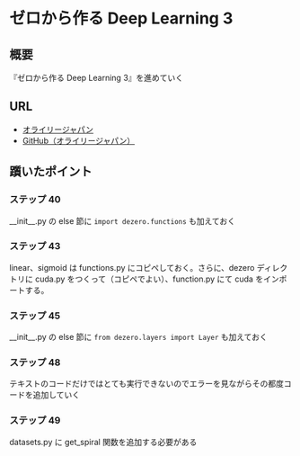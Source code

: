 # ゼロから作る Deep Learning 3

## 概要

『ゼロから作る Deep Learning 3』を進めていく

## URL

- [オライリージャパン](https://www.oreilly.co.jp/books/9784873119069/)
- [GitHub（オライリージャパン）](https://github.com/oreilly-japan/deep-learning-from-scratch-3)

## 躓いたポイント

### ステップ 40

\_\_init\_\_.py の else 節に ```import dezero.functions``` も加えておく

### ステップ 43

linear、sigmoid は functions.py にコピペしておく。さらに、dezero ディレクトリに cuda.py をつくって（コピペでよい）、function.py にて cuda をインポートする。

### ステップ 45

\_\_init\_\_.py の else 節に ```from dezero.layers import Layer``` も加えておく

### ステップ 48

テキストのコードだけではとても実行できないのでエラーを見ながらその都度コードを追加していく

### ステップ 49

datasets.py に get_spiral 関数を追加する必要がある
